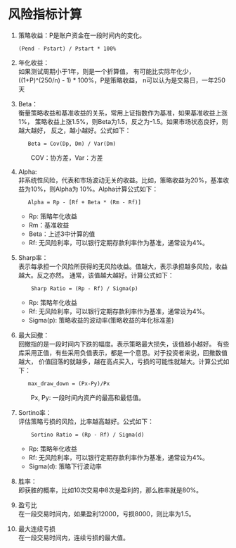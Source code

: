 # 风险指标计算
1. 策略收益：P是账户资金在一段时间内的变化。
    ```
    (Pend - Pstart) / Pstart * 100%
    ```

2. 年化收益：    
   如果测试周期小于1年，则是一个折算值，
   有可能比实际年化少，((1+P)^(250/n) - 1) * 100%，P是策略收益，
   n可以认为是交易日，一年250天

3. Beta：   
   衡量策略收益和基准收益的关系，常用上证指数作为基准，如果基准收益上涨1%，
   策略收益上涨1.5%，则Beta为1.5，反之为-1.5。如果市场状态良好，则越大越好，
   反之，越小越好。公式如下：
    ```
       Beta = Cov(Dp, Dm) / Var(Dm)
    ```
    &emsp;&emsp;COV：协方差，Var：方差
   
4. Alpha:      
   非系统性风险，代表和市场波动无关的收益。比如，策略收益为20%，基准收益为10%，则Alpha为
   10%。Alpha计算公式如下：
    ```
       Alpha = Rp - [Rf + Beta * (Rm - Rf)]
    ```
    * Rp: 策略年化收益
    * Rm：基准收益
    * Beta：上述3中计算的值
    * Rf: 无风险利率，可以银行定期存款利率作为基准，通常设为4%。

5. Sharp率：   
   表示每承担一个风险所获得的无风险收益。值越大，表示承担越多风险，收益越大。反之亦然。
   通常，该值越大越好。计算公式如下：
    ```
        Sharp Ratio = (Rp - Rf) / Sigma(p)
    ```
    * Rp: 策略年化收益
    * Rf: 无风险利率，可以银行定期存款利率作为基准，通常设为4%。
    * Sigma(p): 策略收益的波动率(策略收益的年化标准差) 

6. 最大回撤：       
   回撤指的是一段时间内下跌的幅度。表示策略最大损失，该值越小越好。
   有些库采用正值，有些采用负值表示，都是一个意思。对于投资者来说，回撤数值越大，
   价值回落的就越多，越在高点买入，亏损的可能性就越大。计算公式如下：
    ```
       max_draw_down = (Px-Py)/Px
    ```
    &emsp;&emsp;Px, Py: 一段时间内资产的最高和最低值。

7. Sortino率：      
   评估策略亏损的风险，比率越高越好。公式如下：
    ```
        Sortino Ratio = (Rp - Rf) / Sigma(d)
    ```
    * Rp: 策略年化收益
    * Rf: 无风险利率，可以银行定期存款利率作为基准，通常设为4%。
    * Sigma(d): 策略下行波动率

8. 胜率：    
   即获胜的概率，比如10次交易中8次是盈利的，那么胜率就是80%。

9. 盈亏比   
   在一段交易时间内，如果盈利12000，亏损8000，则比率为1.5。

10. 最大连续亏损     
   在一段交易时间内，连续亏损的最大值。
